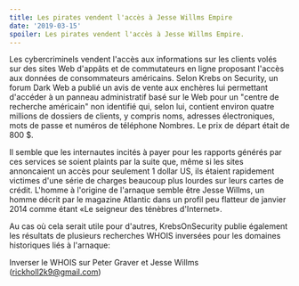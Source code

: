 ```yaml
---
title: Les pirates vendent l'accès à Jesse Willms Empire
date: '2019-03-15'
spoiler: Les pirates vendent l'accès à Jesse Willms Empire.
---
```


Les cybercriminels vendent l'accès aux informations sur les clients volés sur des sites Web d'appâts et de commutateurs en ligne proposant l'accès aux données de consommateurs américains. Selon Krebs on Security, un forum Dark Web a publié un avis de vente aux enchères lui permettant d'accéder à un panneau administratif basé sur le Web pour un "centre de recherche américain" non identifié qui, selon lui, contient environ quatre millions de dossiers de clients, y compris noms, adresses électroniques, mots de passe et numéros de téléphone Nombres. Le prix de départ était de 800 $.

Il semble que les internautes incités à payer pour les rapports générés par ces services se soient plaints par la suite que, même si les sites annoncaient un accès pour seulement 1 dollar US, ils étaient rapidement victimes d'une série de charges beaucoup plus lourdes sur leurs cartes de crédit. L'homme à l'origine de l'arnaque semble être Jesse Willms, un homme décrit par le magazine Atlantic dans un profil peu flatteur de janvier 2014 comme étant «Le seigneur des ténèbres d'Internet».

Au cas où cela serait utile pour d'autres, KrebsOnSecurity publie également les résultats de plusieurs recherches WHOIS inversées pour les domaines historiques liés à l'arnaque:

Inverser le WHOIS sur Peter Graver et Jesse Willms (rickholl2k9@gmail.com)